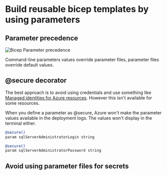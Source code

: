# Build reusable bicep templates by using parameters

## Parameter precedence

![Bicep Parameter precedence](https://docs.microsoft.com/en-us/learn/modules/build-reusable-bicep-templates-parameters/media/4-precedence.png)

Command-line parameters values override parameter files, parameter files override default values. 

## @secure decorator

The best approach is to avoid using credentials and use something like [Managed identities for Azure resources](https://docs.microsoft.com/azure/active-directory/managed-identities-azure-resources/overview). However this isn't available for some resources.

When you define a parameter as @secure, Azure won't make the parameter values available in the deployment logs. The values won't display in the terminal either. 

```sh
@secure()
param sqlServerAdministratorLogin string

@secure()
param sqlServerAdministratorPassword string
```

## Avoid using parameter files for secrets

